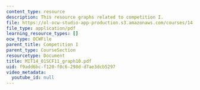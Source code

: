 ```yaml
---
content_type: resource
description: This resource graphs related to competition I.
file: https://ol-ocw-studio-app-production.s3.amazonaws.com/courses/14-01sc-principles-of-microeconomics-fall-2011/f9add6bcf120f0c6298dd7ae3dcb5297_MIT14_01SCF11_graph10.pdf
file_type: application/pdf
learning_resource_types: []
ocw_type: OCWFile
parent_title: Competition I
parent_type: CourseSection
resourcetype: Document
title: MIT14_01SCF11_graph10.pdf
uid: f9add6bc-f120-f0c6-298d-d7ae3dcb5297
video_metadata:
  youtube_id: null
---
```

